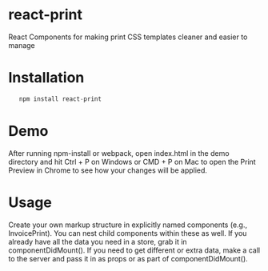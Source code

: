 # react-print
React Components for making print CSS templates cleaner and easier to manage

# Installation

```javascript
   npm install react-print
```

# Demo

After running npm-install or webpack, open index.html in the demo directory and hit Ctrl + P on Windows or CMD + P on Mac to open the Print Preview in Chrome to see how your changes will be applied.

# Usage

Create your own markup structure in explicitly named components (e.g., InvoicePrint). You can nest child components within these as well. If you already have all the data you need in a store, grab it in componentDidMount(). If you need to get different or extra data, make a call to the server and pass it in as props or as part of componentDidMount().